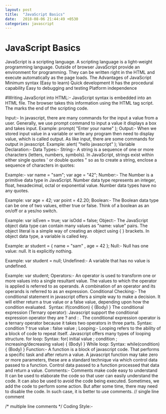 ```yaml
---
layout: post
title:  "JavaScript Basics"
date:   2018-08-06 21:44:49 +0530
categories: javascript
---
```


# JavaScript Basics
JavaScript is a scripting language. A scripting language is a light-weight programming language. Outside of browser JavaScript provide an environment for programming. They can be written right in the HTML and execute automatically as the page loads.
The Advantages of JavaScript
Minimum syntax (Easy to learn)
Quick development
It has the procedural capability
Easy to debugging and testing
Platform independence

#Writing JavaScript into HTML:-
JavaScript syntax is embedded into an HTML file. The browser takes this information using the HTML tag script. The <script> marks the beginning of a scripting code and </script> marks the end of the scripting code.
<script  type="text/javascript">
(Body)
</script>
Input:-
In javascript, there are many commands for the input a value from a user. Generally, we use  prompt command to input a value it displays a box and takes input.
Example:
prompt( "Enter your name" );
Output:-
When we stored input value in a variable or write any program then need to display value, which is called output. As like input, there are some commands for output in javascript.
Example:
alert( "hello javascript" );
Variable Declaration:-
Data Types:-
String:- A string is a sequence of one or more characters (letters, numbers, symbols). In JavaScript, strings exist within either single quotes ' or double quotes " so as to create a string, enclose a sequence of characters in quotes:

Example:-
var name = "sam";
var age = "42";
Number:- The Number is a primitive data type in JavaScript. Number data type represents an integer, float, hexadecimal, octal or exponential value. Number data types have no any quotes.

Example:
var age = 42;
var point = 42.20;
Boolean:- The Boolean data type can be one of two values, either true or false. Think of a boolean as an on/off or a yes/no switch.

Example:
var isEven = true;
var isOdd = false;
Object:- The JavaScript object data type can contain many values as "name: value"  pairs. The object literal is a simple way of creating an object using { } brackets. In object data type, a variable is called key.

Example:
ar student = { name = "sam" ,
                age = 42 };
Null:- Null has one value: null. It is explicitly nothing.

Example:
var student = null;
Undefined:- A variable that has no value is undefined.

Example:
var student;
Operators:-
An operator is used to transform one or more values into a single resultant value. The values to which the operator is applied is referred to as operands. A combination of an operator and its operands is referred to as an expression.
Conditional Checking:-
The conditional statement in javascript offers a simple way to make a decision. It will either return a true value or a false value, depending upon how the condition evaluated. 
Syntax:
if(condition) {
(Body)
}
The conditional expression (Ternary operator):
Javascript support the conditional expression operator they are ? and : . The conditional expression operator is a ternary operator because it takes two operators in three parts.
Syntax:
condition  ?  true value  :  false value ;
Looping:-
Looping refers to the ability of a block of code to repeat itself. Javascript offers many types of looping structure.
for loop:
Syntax:
for( initial value ; condition ; increasing/decreasing value) {
(Body)
}
While loop:
Syntax:
while(condition) {
(Body)
}
Function:-
A function is a block of javascript code. That performs a specific task and after return a value. A javascript function may take zero or more parameters, these are a standard technique via which control data passed to a function. Control data passed to a function processed that data and return a value.
Comments:-
Comments make code easy to understand It can be used to elaborate the code so that user can easily understand the code. It can also be used to avoid the code being executed. Sometimes, we add the code to perform some action. But after some time, there may need to disable the code. In such case, it is better to use comments.
// single line comment


/* multiple line comments */
Coding Style:-